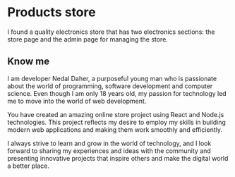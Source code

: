 
# Products store

I found a quality electronics store that has two electronics sections: the store page and the admin page for managing the store.

## Know me
I am developer Nedal Daher, a purposeful young man who is passionate about the world of programming, software development and computer science. Even though I am only 18 years old, my passion for technology led me to move into the world of web development.

You have created an amazing online store project using React and Node.js technologies. This project reflects my desire to employ my skills in building modern web applications and making them work smoothly and efficiently.

I always strive to learn and grow in the world of technology, and I look forward to sharing my experiences and ideas with the community and presenting innovative projects that inspire others and make the digital world a better place.
